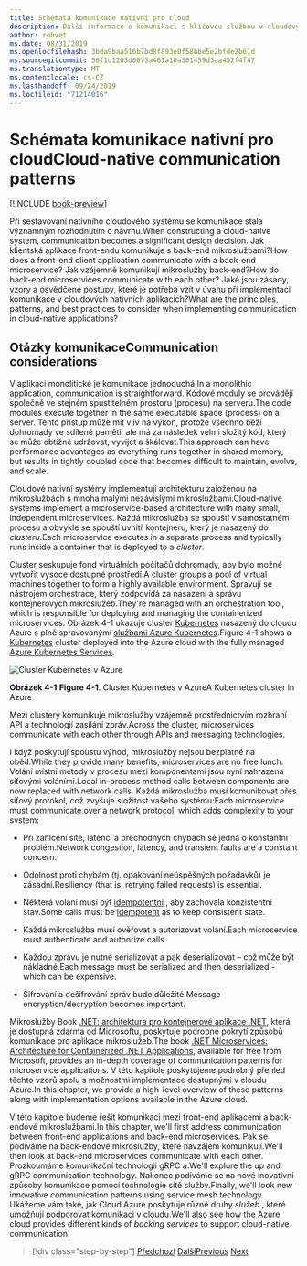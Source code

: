 ```yaml
---
title: Schémata komunikace nativní pro cloud
description: Další informace o komunikaci s klíčovou službou v cloudových nativních aplikacích
author: robvet
ms.date: 08/31/2019
ms.openlocfilehash: 3bda9baa516b7bd8f893e0f58bbe5e2bfde2b61d
ms.sourcegitcommit: 56f1d1203d0075a461a10a301459d3aa452f4f47
ms.translationtype: MT
ms.contentlocale: cs-CZ
ms.lasthandoff: 09/24/2019
ms.locfileid: "71214016"
---
```

# <a name="cloud-native-communication-patterns"></a><span data-ttu-id="ac51f-103">Schémata komunikace nativní pro cloud</span><span class="sxs-lookup"><span data-stu-id="ac51f-103">Cloud-native communication patterns</span></span>

[!INCLUDE [book-preview](../../../includes/book-preview.md)]

<span data-ttu-id="ac51f-104">Při sestavování nativního cloudového systému se komunikace stala významným rozhodnutím o návrhu.</span><span class="sxs-lookup"><span data-stu-id="ac51f-104">When constructing a cloud-native system, communication becomes a significant design decision.</span></span> <span data-ttu-id="ac51f-105">Jak klientská aplikace front-endu komunikuje s back-end mikroslužbami?</span><span class="sxs-lookup"><span data-stu-id="ac51f-105">How does a front-end client application communicate with a back-end microservice?</span></span> <span data-ttu-id="ac51f-106">Jak vzájemně komunikují mikroslužby back-end?</span><span class="sxs-lookup"><span data-stu-id="ac51f-106">How do back-end microservices communicate with each other?</span></span> <span data-ttu-id="ac51f-107">Jaké jsou zásady, vzory a osvědčené postupy, které je potřeba vzít v úvahu při implementaci komunikace v cloudových nativních aplikacích?</span><span class="sxs-lookup"><span data-stu-id="ac51f-107">What are the principles, patterns, and best practices to consider when implementing communication in cloud-native applications?</span></span>

## <a name="communication-considerations"></a><span data-ttu-id="ac51f-108">Otázky komunikace</span><span class="sxs-lookup"><span data-stu-id="ac51f-108">Communication considerations</span></span>

<span data-ttu-id="ac51f-109">V aplikaci monolitické je komunikace jednoduchá.</span><span class="sxs-lookup"><span data-stu-id="ac51f-109">In a monolithic application, communication is straightforward.</span></span> <span data-ttu-id="ac51f-110">Kódové moduly se provádějí společně ve stejném spustitelném prostoru (procesu) na serveru.</span><span class="sxs-lookup"><span data-stu-id="ac51f-110">The code modules execute together in the same executable space (process) on a server.</span></span> <span data-ttu-id="ac51f-111">Tento přístup může mít vliv na výkon, protože všechno běží dohromady ve sdílené paměti, ale má za následek velmi složitý kód, který se může obtížně udržovat, vyvíjet a škálovat.</span><span class="sxs-lookup"><span data-stu-id="ac51f-111">This approach can have performance advantages as everything runs together in shared memory, but results in tightly coupled code that becomes difficult to maintain, evolve, and scale.</span></span>

<span data-ttu-id="ac51f-112">Cloudové nativní systémy implementují architekturu založenou na mikroslužbách s mnoha malými nezávislými mikroslužbami.</span><span class="sxs-lookup"><span data-stu-id="ac51f-112">Cloud-native systems implement a microservice-based architecture with many small, independent microservices.</span></span> <span data-ttu-id="ac51f-113">Každá mikroslužba se spouští v samostatném procesu a obvykle se spouští uvnitř kontejneru, který je nasazený do *clusteru*.</span><span class="sxs-lookup"><span data-stu-id="ac51f-113">Each microservice executes in a separate process and typically runs inside a container that is deployed to a *cluster*.</span></span>

<span data-ttu-id="ac51f-114">Cluster seskupuje fond virtuálních počítačů dohromady, aby bylo možné vytvořit vysoce dostupné prostředí.</span><span class="sxs-lookup"><span data-stu-id="ac51f-114">A cluster groups a pool of virtual machines together to form a highly available environment.</span></span> <span data-ttu-id="ac51f-115">Spravují se nástrojem orchestrace, který zodpovídá za nasazení a správu kontejnerových mikroslužeb.</span><span class="sxs-lookup"><span data-stu-id="ac51f-115">They're managed with an orchestration tool, which is responsible for deploying and managing the containerized microservices.</span></span> <span data-ttu-id="ac51f-116">Obrázek 4-1 ukazuje cluster [Kubernetes](https://kubernetes.io) nasazený do cloudu Azure s plně spravovanými [službami Azure Kubernetes](https://docs.microsoft.com/azure/aks/intro-kubernetes).</span><span class="sxs-lookup"><span data-stu-id="ac51f-116">Figure 4-1 shows a [Kubernetes](https://kubernetes.io) cluster deployed into the Azure cloud with the fully managed [Azure Kubernetes Services](https://docs.microsoft.com/azure/aks/intro-kubernetes).</span></span>

![Cluster Kubernetes v Azure](./media/kubernetes-cluster-in-azure.png)

<span data-ttu-id="ac51f-118">**Obrázek 4-1**.</span><span class="sxs-lookup"><span data-stu-id="ac51f-118">**Figure 4-1**.</span></span> <span data-ttu-id="ac51f-119">Cluster Kubernetes v Azure</span><span class="sxs-lookup"><span data-stu-id="ac51f-119">A Kubernetes cluster in Azure</span></span>

<span data-ttu-id="ac51f-120">Mezi clustery komunikuje mikroslužby vzájemně prostřednictvím rozhraní API a technologií zasílání zpráv.</span><span class="sxs-lookup"><span data-stu-id="ac51f-120">Across the cluster, microservices communicate with each other through APIs and messaging technologies.</span></span>

<span data-ttu-id="ac51f-121">I když poskytují spoustu výhod, mikroslužby nejsou bezplatné na oběd.</span><span class="sxs-lookup"><span data-stu-id="ac51f-121">While they provide many benefits, microservices are no free lunch.</span></span> <span data-ttu-id="ac51f-122">Volání místní metody v procesu mezi komponentami jsou nyní nahrazena síťovými voláními.</span><span class="sxs-lookup"><span data-stu-id="ac51f-122">Local in-process method calls between components are now replaced with network calls.</span></span> <span data-ttu-id="ac51f-123">Každá mikroslužba musí komunikovat přes síťový protokol, což zvyšuje složitost vašeho systému:</span><span class="sxs-lookup"><span data-stu-id="ac51f-123">Each microservice must communicate over a network protocol, which adds complexity to your system:</span></span>

- <span data-ttu-id="ac51f-124">Při zahlcení sítě, latenci a přechodných chybách se jedná o konstantní problém.</span><span class="sxs-lookup"><span data-stu-id="ac51f-124">Network congestion, latency, and transient faults are a constant concern.</span></span>

- <span data-ttu-id="ac51f-125">Odolnost proti chybám (tj. opakování neúspěšných požadavků) je zásadní.</span><span class="sxs-lookup"><span data-stu-id="ac51f-125">Resiliency (that is, retrying failed requests) is essential.</span></span>

- <span data-ttu-id="ac51f-126">Některá volání musí být [idempotentní](https://www.restapitutorial.com/lessons/idempotency.html) , aby zachovala konzistentní stav.</span><span class="sxs-lookup"><span data-stu-id="ac51f-126">Some calls must be [idempotent](https://www.restapitutorial.com/lessons/idempotency.html) as to keep consistent state.</span></span>

- <span data-ttu-id="ac51f-127">Každá mikroslužba musí ověřovat a autorizovat volání.</span><span class="sxs-lookup"><span data-stu-id="ac51f-127">Each microservice must authenticate and authorize calls.</span></span>

- <span data-ttu-id="ac51f-128">Každou zprávu je nutné serializovat a pak deserializovat – což může být nákladné.</span><span class="sxs-lookup"><span data-stu-id="ac51f-128">Each message must be serialized and then deserialized - which can be expensive.</span></span>

- <span data-ttu-id="ac51f-129">Šifrování a dešifrování zpráv bude důležité.</span><span class="sxs-lookup"><span data-stu-id="ac51f-129">Message encryption/decryption becomes important.</span></span>

<span data-ttu-id="ac51f-130">Mikroslužby Book [.NET: architektura pro kontejnerové aplikace .NET](https://docs.microsoft.com/dotnet/standard/microservices-architecture/), která je dostupná zdarma od Microsoftu, poskytuje podrobné pokrytí způsobů komunikace pro aplikace mikroslužeb.</span><span class="sxs-lookup"><span data-stu-id="ac51f-130">The book [.NET Microservices: Architecture for Containerized .NET Applications](https://docs.microsoft.com/dotnet/standard/microservices-architecture/), available for free from Microsoft, provides an in-depth coverage of communication patterns for microservice applications.</span></span> <span data-ttu-id="ac51f-131">V této kapitole poskytujeme podrobný přehled těchto vzorů spolu s možnostmi implementace dostupnými v cloudu Azure.</span><span class="sxs-lookup"><span data-stu-id="ac51f-131">In this chapter, we provide a high-level overview of these patterns along with implementation options available in the Azure cloud.</span></span>

<span data-ttu-id="ac51f-132">V této kapitole budeme řešit komunikaci mezi front-end aplikacemi a back-endové mikroslužbami.</span><span class="sxs-lookup"><span data-stu-id="ac51f-132">In this chapter, we'll first address communication between front-end applications and back-end microservices.</span></span> <span data-ttu-id="ac51f-133">Pak se podíváme na back-endové mikroslužby, které navzájem komunikují.</span><span class="sxs-lookup"><span data-stu-id="ac51f-133">We'll then look at back-end microservices communicate with each other.</span></span> <span data-ttu-id="ac51f-134">Prozkoumáme komunikační technologii gRPC a.</span><span class="sxs-lookup"><span data-stu-id="ac51f-134">We'll explore the up and gRPC communication technology.</span></span> <span data-ttu-id="ac51f-135">Nakonec podíváme se na nové inovativní způsoby komunikace pomocí technologie sítě služby.</span><span class="sxs-lookup"><span data-stu-id="ac51f-135">Finally, we'll look new innovative communication patterns using service mesh technology.</span></span> <span data-ttu-id="ac51f-136">Ukážeme vám také, jak Cloud Azure poskytuje různé druhy *služeb* , které umožňují podporovat komunikaci v cloudu.</span><span class="sxs-lookup"><span data-stu-id="ac51f-136">We'll also see how the Azure cloud provides different kinds of *backing services* to support cloud-native communication.</span></span>

>[!div class="step-by-step"]
><span data-ttu-id="ac51f-137">[Předchozí](other-deployment-options.md)
>[Další](front-end-communication.md)</span><span class="sxs-lookup"><span data-stu-id="ac51f-137">[Previous](other-deployment-options.md)
[Next](front-end-communication.md)</span></span>
